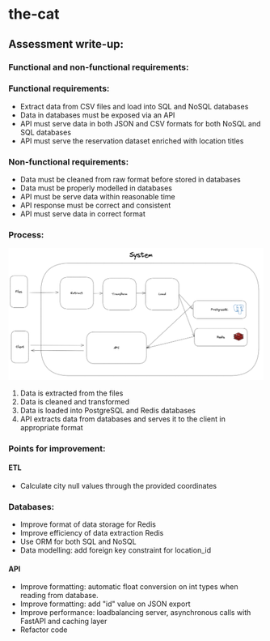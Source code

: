 # the-cat

## Assessment write-up:

### Functional and non-functional requirements:

### Functional requirements:
- Extract data from CSV files and load into SQL and NoSQL databases
- Data in databases must be exposed via an API
- API must serve data in both JSON and CSV formats for both NoSQL and SQL databases
- API must serve the reservation dataset enriched with location titles

### Non-functional requirements:
- Data must be cleaned from raw format before stored in databases
- Data must be properly modelled in databases
- API must be serve data within reasonable time
- API response must be correct and consistent
- API must serve data in correct format

### Process:

![System Overview](system_overview.png)

1. Data is extracted from the files
2. Data is cleaned and transformed
3. Data is loaded into PostgreSQL and Redis databases
4. API extracts data from databases and serves it to the client in appropriate format

### Points for improvement:

#### ETL
- Calculate city null values through the provided coordinates

### Databases:
- Improve format of data storage for Redis
- Improve efficiency of data extraction Redis
- Use ORM for both SQL and NoSQL
- Data modelling: add foreign key constraint for location_id

#### API
- Improve formatting: automatic float conversion on int types when reading from database.
- Improve formatting: add "id" value on JSON export
- Improve performance: loadbalancing server, asynchronous calls with FastAPI and caching layer
- Refactor code



